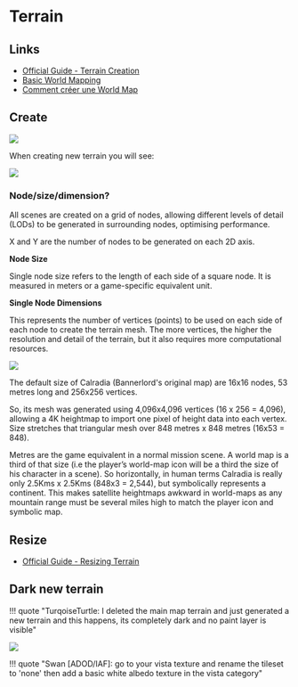 # Terrain

## Links

- [Official Guide - Terrain Creation](https://moddocs.bannerlord.com/editor/scene-editor/terrain_creation/)
- [Basic World Mapping](https://docs.google.com/document/d/1npGJ9p1ySdu2RDU19P_2aE-OCsKWie_G02vcws36UIs/edit)
- [Comment créer une World Map](https://docs.google.com/document/d/1vagBrp22ctZs4nFdPNdPCdGnMXvAJLhW2-Eitcq0AyA/edit#heading=h.31ftrq6om0ea)

## Create

![](/pics/UE3sZpn.png)

When creating new terrain you will see:

![](/pics/yytdVZT.png)

### Node/size/dimension?

All scenes are created on a grid of nodes, allowing different levels of detail (LODs) to be generated in surrounding nodes, optimising performance. 

X and Y are the number of nodes to be generated on each 2D axis. 


**Node Size**

Single node size refers to the length of each side of a square node. It is measured in meters or a game-specific equivalent unit.

**Single Node Dimensions**

This represents the number of vertices (points) to be used on each side of each node to create the terrain mesh.
The more vertices, the higher the resolution and detail of the terrain, but it also requires more computational resources.

![](/pics/ZiL27AD.png)

The default size of Calradia (Bannerlord's original map) are 16x16 nodes, 53 metres long and 256x256 vertices.

So, its mesh was generated using 4,096x4,096 vertices (16 x 256 = 4,096), allowing a 4K heightmap to import one pixel of height data into each vertex. Size stretches that triangular mesh over 848 metres x 848 metres (16x53 = 848).

Metres are the game equivalent in a normal mission scene. A world map is a third of that size (i.e the player’s world-map icon will be a third the size of his character in a scene). So horizontally, in human terms Calradia is really only 2.5Kms x 2.5Kms (848x3 = 2,544), but symbolically represents a continent. This makes satellite heightmaps awkward in world-maps as any mountain range must be several miles high to match the player icon and symbolic map.


## Resize

- [Official Guide - Resizing Terrain](https://moddocs.bannerlord.com/editor/scene-editor/terrain_resize/)



## Dark new terrain

!!! quote "TurqoiseTurtle: I deleted the main map terrain and just generated a new terrain and this happens, its completely dark and no paint layer is visible"

![](/pics/2403140806.png)

!!! quote "Swan [ADOD/IAF]: go to your vista texture and rename the tileset to 'none' then add a basic white albedo texture in the vista category"